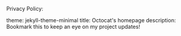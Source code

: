 Privacy Policy:

theme: jekyll-theme-minimal
title: Octocat's homepage
description: Bookmark this to keep an eye on my project updates!
